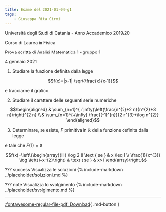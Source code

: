 ```yaml
---
title: Esame del 2021-01-04-g1
tags:
    - Giuseppa Rita Cirmi
---
```


Università degli Studi di Catania - Anno Accademico 2019/20

Corso di Laurea in Fisica

Prova scritta di Analisi Matematica 1 - gruppo 1

4 gennaio 2021

1.  Studiare la funzione definita dalla legge

$$f(x)=|x-1| \sqrt{\frac{x}{x-1}}$$

e tracciarne il grafico.

2.  Studiare il carattere delle seguenti serie numeriche

$$\begin{aligned}
& \sum_{n=1}^{+\infty}\left(\frac{n^{2}+2 n}{n^{2}+3 n}\right)^{2 n} \\
& \sum_{n=1}^{+\infty} \frac{(-1)^{n}}{2 n^{3}+\log n^{2}}
\end{aligned}$$

3.  Determinare, se esiste, $F$ primitiva in $\mathbb{R}$ della funzione
    definita dalla legge

e tale che $F(1)=0$

$$f(x)=\left\{\begin{array}{lll}
\log 2 & \text { se } & x \leq 1 \\
\frac{1}{x^{3}} \log \left(1+x^{2}\right) & \text { se } & x>1
\end{array}\right.$$

??? success Visualizza le soluzioni
    {% include-markdown ../placeholder/soluzioni.md %}

??? note Visualizza lo svolgimento
    {% include-markdown ../placeholder/svolgimento.md %}

---

[:fontawesome-regular-file-pdf: Download](pdf/2021-01-04-g1.pdf){ .md-button }
